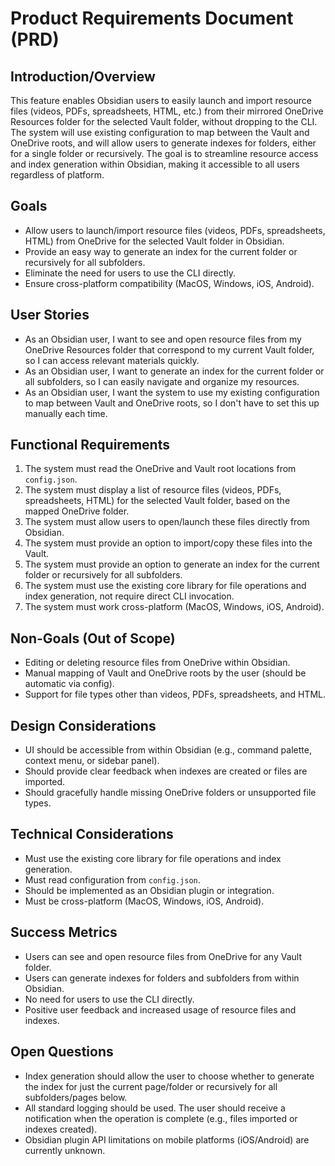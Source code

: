 # Product Requirements Document (PRD)

## Introduction/Overview

This feature enables Obsidian users to easily launch and import resource files (videos, PDFs, spreadsheets, HTML, etc.) from their mirrored OneDrive Resources folder for the selected Vault folder, without dropping to the CLI. The system will use existing configuration to map between the Vault and OneDrive roots, and will allow users to generate indexes for folders, either for a single folder or recursively. The goal is to streamline resource access and index generation within Obsidian, making it accessible to all users regardless of platform.

## Goals

- Allow users to launch/import resource files (videos, PDFs, spreadsheets, HTML) from OneDrive for the selected Vault folder in Obsidian.
- Provide an easy way to generate an index for the current folder or recursively for all subfolders.
- Eliminate the need for users to use the CLI directly.
- Ensure cross-platform compatibility (MacOS, Windows, iOS, Android).

## User Stories

- As an Obsidian user, I want to see and open resource files from my OneDrive Resources folder that correspond to my current Vault folder, so I can access relevant materials quickly.
- As an Obsidian user, I want to generate an index for the current folder or all subfolders, so I can easily navigate and organize my resources.
- As an Obsidian user, I want the system to use my existing configuration to map between Vault and OneDrive roots, so I don't have to set this up manually each time.

## Functional Requirements

1. The system must read the OneDrive and Vault root locations from `config.json`.
2. The system must display a list of resource files (videos, PDFs, spreadsheets, HTML) for the selected Vault folder, based on the mapped OneDrive folder.
3. The system must allow users to open/launch these files directly from Obsidian.
4. The system must provide an option to import/copy these files into the Vault.
5. The system must provide an option to generate an index for the current folder or recursively for all subfolders.
6. The system must use the existing core library for file operations and index generation, not require direct CLI invocation.
7. The system must work cross-platform (MacOS, Windows, iOS, Android).

## Non-Goals (Out of Scope)

- Editing or deleting resource files from OneDrive within Obsidian.
- Manual mapping of Vault and OneDrive roots by the user (should be automatic via config).
- Support for file types other than videos, PDFs, spreadsheets, and HTML.

## Design Considerations

- UI should be accessible from within Obsidian (e.g., command palette, context menu, or sidebar panel).
- Should provide clear feedback when indexes are created or files are imported.
- Should gracefully handle missing OneDrive folders or unsupported file types.

## Technical Considerations

- Must use the existing core library for file operations and index generation.
- Must read configuration from `config.json`.
- Should be implemented as an Obsidian plugin or integration.
- Must be cross-platform (MacOS, Windows, iOS, Android).

## Success Metrics

- Users can see and open resource files from OneDrive for any Vault folder.
- Users can generate indexes for folders and subfolders from within Obsidian.
- No need for users to use the CLI directly.
- Positive user feedback and increased usage of resource files and indexes.

## Open Questions


- Index generation should allow the user to choose whether to generate the index for just the current page/folder or recursively for all subfolders/pages below.
- All standard logging should be used. The user should receive a notification when the operation is complete (e.g., files imported or indexes created).
- Obsidian plugin API limitations on mobile platforms (iOS/Android) are currently unknown.
